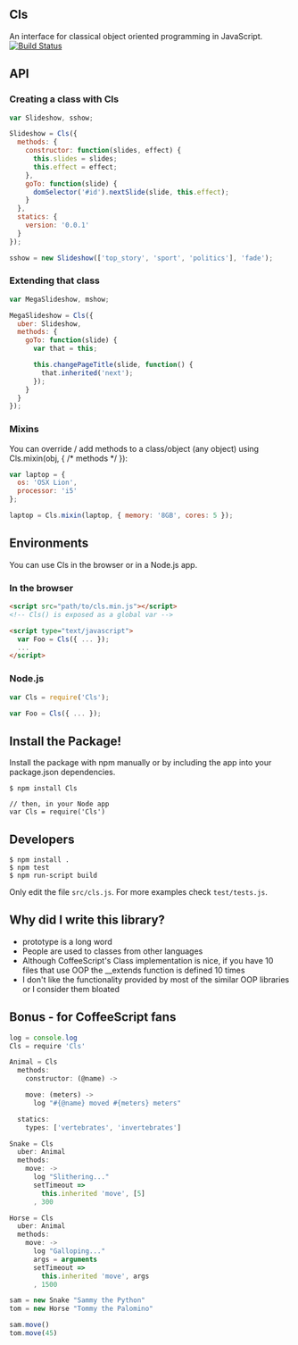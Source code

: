 Cls
--------
An interface for classical object oriented programming in JavaScript. [![Build Status](https://secure.travis-ci.org/alessioalex/Cls.png)](http://travis-ci.org/alessioalex/Cls)

API
---------
<h3>Creating a class with Cls</h3>

``` js
var Slideshow, sshow;

Slideshow = Cls({
  methods: {
    constructor: function(slides, effect) {
      this.slides = slides;
      this.effect = effect;
    },
    goTo: function(slide) {
      domSelector('#id').nextSlide(slide, this.effect);
    }
  },
  statics: {
    version: '0.0.1'
  }
});

sshow = new Slideshow(['top_story', 'sport', 'politics'], 'fade');
```

<h3>Extending that class</h3>

``` js
var MegaSlideshow, mshow;

MegaSlideshow = Cls({
  uber: Slideshow,
  methods: {
    goTo: function(slide) {
      var that = this;

      this.changePageTitle(slide, function() {
        that.inherited('next');
      });
    }
  }
});
```

<h3>Mixins</h3>

You can override / add methods to a class/object (any object) using Cls.mixin(obj, { /* methods */ }):

``` js
var laptop = {
  os: 'OSX Lion',
  processor: 'i5'
};

laptop = Cls.mixin(laptop, { memory: '8GB', cores: 5 });
```

Environments
------------
You can use Cls in the browser or in a Node.js app.

<h3>In the browser</h3>

``` html
<script src="path/to/cls.min.js"></script>
<!-- Cls() is exposed as a global var -->

<script type="text/javascript">
  var Foo = Cls({ ... });
  ...
</script>
```

<h3>Node.js</h3>

``` js
var Cls = require('Cls');

var Foo = Cls({ ... });
```

Install the Package!
--------------------
Install the package with npm manually or by including the app into your package.json dependencies.

    $ npm install Cls

    // then, in your Node app
    var Cls = require('Cls')

Developers
----------

    $ npm install .
    $ npm test
    $ npm run-script build

Only edit the file `src/cls.js`.
For more examples check `test/tests.js`.

Why did I write this library?
-----------------------------

- prototype is a long word
- People are used to classes from other languages
- Although CoffeeScript's Class implementation is nice, if you have 10 files that use OOP the __extends function is defined 10 times
- I don't like the functionality provided by most of the similar OOP libraries or I consider them bloated

Bonus - for CoffeeScript fans
-----------------------------
```js
log = console.log
Cls = require 'Cls'

Animal = Cls
  methods:
    constructor: (@name) ->

    move: (meters) ->
      log "#{@name} moved #{meters} meters"

  statics:
    types: ['vertebrates', 'invertebrates']

Snake = Cls
  uber: Animal
  methods:
    move: ->
      log "Slithering..."
      setTimeout =>
        this.inherited 'move', [5]
      , 300

Horse = Cls
  uber: Animal
  methods:
    move: ->
      log "Galloping..."
      args = arguments
      setTimeout =>
        this.inherited 'move', args
      , 1500

sam = new Snake "Sammy the Python"
tom = new Horse "Tommy the Palomino"

sam.move()
tom.move(45)
```
